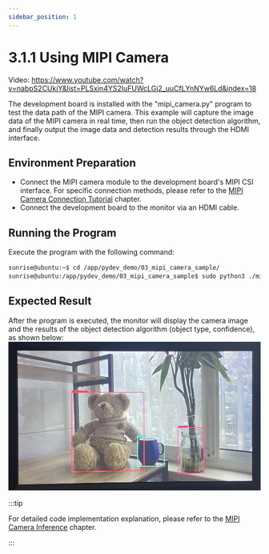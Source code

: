 ```yaml
---
sidebar_position: 1
---
```

# 3.1.1 Using MIPI Camera

Video: https://www.youtube.com/watch?v=nabpS2CUkjY&list=PLSxjn4YS2IuFUWcLGj2_uuCfLYnNYw6Ld&index=18

The development board is installed with the "mipi_camera.py" program to test the data path of the MIPI camera. This example will capture the image data of the MIPI camera in real time, then run the object detection algorithm, and finally output the image data and detection results through the HDMI interface.

## Environment Preparation

  - Connect the MIPI camera module to the development board's MIPI CSI interface. For specific connection methods, please refer to the [MIPI Camera Connection Tutorial](../../01_Quick_start/hardware_introduction.md) chapter.
  - Connect the development board to the monitor via an HDMI cable.

## Running the Program
Execute the program with the following command:

  ```bash
  sunrise@ubuntu:~$ cd /app/pydev_demo/03_mipi_camera_sample/
  sunrise@ubuntu:/app/pydev_demo/03_mipi_camera_sample$ sudo python3 ./mipi_camera.py 
  ```

## Expected Result
After the program is executed, the monitor will display the camera image and the results of the object detection algorithm (object type, confidence), as shown below:
 ![image-20220503221020331](../../../../../../static/img/03_Basic_Application/01_Image/image/mipi_camera/image-20220511181747071.png)

:::tip

For detailed code implementation explanation, please refer to the [MIPI Camera Inference](../../04_Algorithm_Application/01_pydev_dnn_demo/mipi_camera.md) chapter.

:::